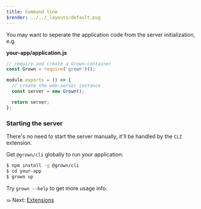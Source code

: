 ```yaml
---
title: Command line
$render: ../../_layouts/default.pug
---
```


You may want to seperate the application code from the server initialization, e.g.

**your-app/application.js**

```js
// require and create a Grown-container
const Grown = require('grown')();

module.exports = () => {
  // create the web-server instance
  const server = new Grown();

  return server;
};
```

### Starting the server

There's no need to start the server manually, it'll be handled by the `CLI` extension.

Get `@grown/cli` globally to run your application:

```bash
$ npm install -g @grown/cli
$ cd your-app
$ grown up
```

Try `grown --help` to get more usage info.

➯ Next: [Extensions](./docs/extensions)
